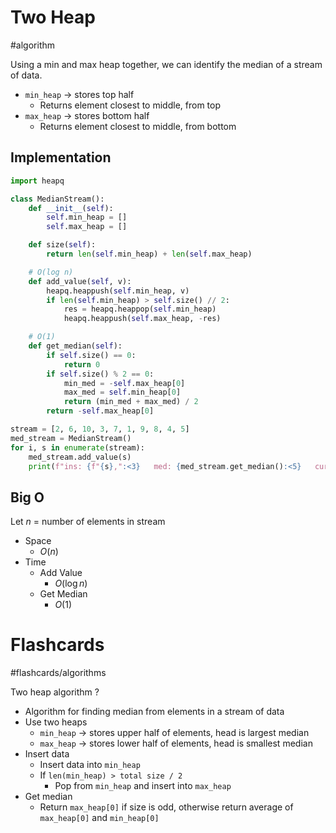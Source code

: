 # Two Heap
#algorithm 

Using a min and max heap together, we can identify the median of a stream of data.
- `min_heap` $\to$ stores top half
	- Returns element closest to middle, from top
- `max_heap` $\to$ stores bottom half
	- Returns element closest to middle, from bottom
## Implementation
```python
import heapq

class MedianStream():
	def __init__(self):
		self.min_heap = []
		self.max_heap = []

	def size(self):
		return len(self.min_heap) + len(self.max_heap)

	# O(log n) 
	def add_value(self, v):
		heapq.heappush(self.min_heap, v)
		if len(self.min_heap) > self.size() // 2:
			res = heapq.heappop(self.min_heap)
			heapq.heappush(self.max_heap, -res)

	# O(1)
	def get_median(self):
		if self.size() == 0:
			return 0
		if self.size() % 2 == 0:
			min_med = -self.max_heap[0]
			max_med = self.min_heap[0]
			return (min_med + max_med) / 2
		return -self.max_heap[0]

stream = [2, 6, 10, 3, 7, 1, 9, 8, 4, 5]
med_stream = MedianStream()
for i, s in enumerate(stream):
	med_stream.add_value(s)
	print(f"ins: {f"{s},":<3}   med: {med_stream.get_median():<5}   curr_stream: {sorted(stream[:i+1])}")
```
## Big O
Let $n$ = number of elements in stream
- Space
	- $O(n)$
- Time
	- Add Value
		- $O(\log n)$
	- Get Median
		- $O(1)$

# Flashcards
#flashcards/algorithms 

Two heap algorithm
?
- Algorithm for finding median from elements in a stream of data
- Use two heaps
	- `min_heap` $\to$ stores upper half of elements, head is largest median
	- `max_heap` $\to$ stores lower half of elements, head is smallest median
- Insert data
	- Insert data into `min_heap`
	- If `len(min_heap) > total size / 2`
		- Pop from `min_heap` and insert into `max_heap`
- Get median
	- Return `max_heap[0]` if size is odd, otherwise return average of `max_heap[0]` and `min_heap[0]`
<!--SR:!2025-01-21,9,250-->